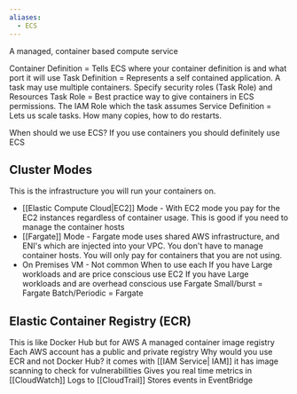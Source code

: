 ```yaml
---
aliases:
  - ECS
---
```

A managed, container based compute service

Container Definition = Tells ECS where your container definition is and what port it will use
Task Definition = Represents a self contained application. A task may use multiple containers. Specify security roles (Task Role) and Resources
Task Role = Best practice way to give containers in ECS permissions. The IAM Role which the task assumes
Service Definition = Lets us scale tasks. How many copies, how to do restarts.

When should we use ECS?
	If you use containers you should definitely use ECS
## Cluster Modes
This is the infrastructure you will run your containers on.
* [[Elastic Compute Cloud|EC2]] Mode - With EC2 mode you pay for the EC2 instances regardless of container usage. This is good if you need to manage the container hosts
* [[Fargate]] Mode - Fargate mode uses shared AWS infrastructure, and ENI's which are injected into your VPC. You don't have to manage container hosts. You will only pay for containers that you are not using.
* On Premises VM - Not common
When to use each
	If you have Large workloads and are price conscious use EC2
	If you have Large workloads and are overhead conscious use Fargate
	Small/burst = Fargate
	Batch/Periodic = Fargate
## Elastic Container Registry (ECR)
This is like Docker Hub but for AWS
A managed container image registry
Each AWS account has a public and private registry
Why would you use ECR and not Docker Hub?
	it comes with [[IAM Service| IAM]] 
	it has image scanning to check for vulnerabilities
	Gives you real time metrics in [[CloudWatch]] 
	Logs to [[CloudTrail]] 
	Stores events in EventBridge
